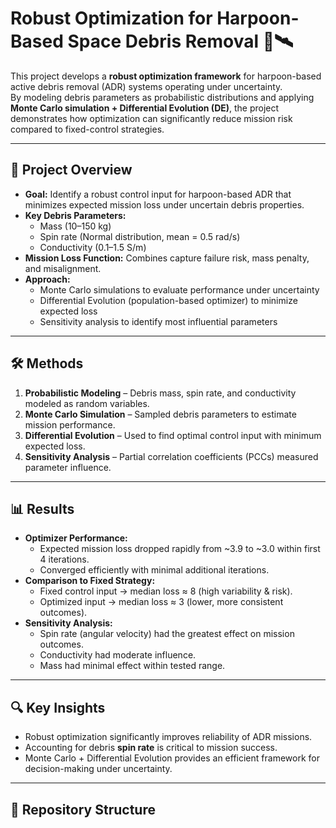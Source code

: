 # Robust Optimization for Harpoon-Based Space Debris Removal 🚀🛰️

This project develops a **robust optimization framework** for harpoon-based active debris removal (ADR) systems operating under uncertainty.  
By modeling debris parameters as probabilistic distributions and applying **Monte Carlo simulation + Differential Evolution (DE)**, the project demonstrates how optimization can significantly reduce mission risk compared to fixed-control strategies.

---

## 📌 Project Overview
- **Goal:** Identify a robust control input for harpoon-based ADR that minimizes expected mission loss under uncertain debris properties.  
- **Key Debris Parameters:**  
  - Mass (10–150 kg)  
  - Spin rate (Normal distribution, mean = 0.5 rad/s)  
  - Conductivity (0.1–1.5 S/m)  
- **Mission Loss Function:** Combines capture failure risk, mass penalty, and misalignment.  
- **Approach:**  
  - Monte Carlo simulations to evaluate performance under uncertainty  
  - Differential Evolution (population-based optimizer) to minimize expected loss  
  - Sensitivity analysis to identify most influential parameters  

---

## 🛠️ Methods
1. **Probabilistic Modeling** – Debris mass, spin rate, and conductivity modeled as random variables.  
2. **Monte Carlo Simulation** – Sampled debris parameters to estimate mission performance.  
3. **Differential Evolution** – Used to find optimal control input with minimum expected loss.  
4. **Sensitivity Analysis** – Partial correlation coefficients (PCCs) measured parameter influence.  

---

## 📊 Results
- **Optimizer Performance:**  
  - Expected mission loss dropped rapidly from ~3.9 to ~3.0 within first 4 iterations.  
  - Converged efficiently with minimal additional iterations.  
- **Comparison to Fixed Strategy:**  
  - Fixed control input → median loss ≈ 8 (high variability & risk).  
  - Optimized input → median loss ≈ 3 (lower, more consistent outcomes).  
- **Sensitivity Analysis:**  
  - Spin rate (angular velocity) had the greatest effect on mission outcomes.  
  - Conductivity had moderate influence.  
  - Mass had minimal effect within tested range.  

---

## 🔍 Key Insights
- Robust optimization significantly improves reliability of ADR missions.  
- Accounting for debris **spin rate** is critical to mission success.  
- Monte Carlo + Differential Evolution provides an efficient framework for decision-making under uncertainty.  

---

## 📂 Repository Structure
